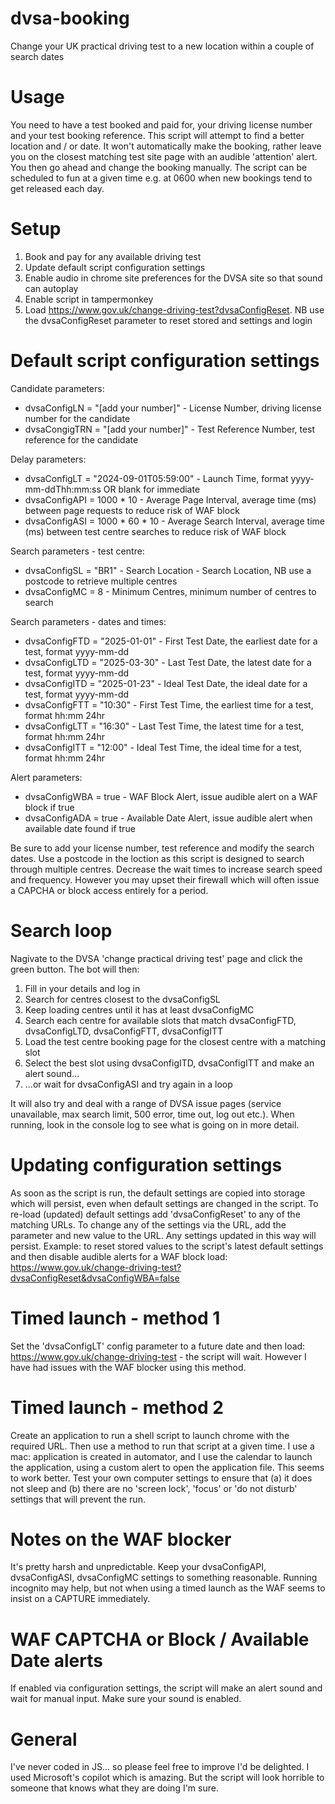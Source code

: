 # dvsa-booking
Change your UK practical driving test to a new location within a couple of search dates

# Usage
You need to have a test booked and paid for, your driving license number and your test booking reference. This script will attempt to find a better location and / or date. It won't automatically make the booking, rather leave you on the closest matching test site page with an audible 'attention' alert. You then go ahead and change the booking manually. The script can be scheduled to fun at a given time e.g. at 0600 when new bookings tend to get released each day.

# Setup
1. Book and pay for any available driving test
2. Update default script configuration settings
3. Enable audio in chrome site preferences for the DVSA site so that sound can autoplay
4. Enable script in tampermonkey
5. Load https://www.gov.uk/change-driving-test?dvsaConfigReset. NB use the dvsaConfigReset parameter to reset stored and settings and login

# Default script configuration settings

Candidate parameters:
 - dvsaConfigLN = "[add your number]" - License Number, driving license number for the candidate
 - dvsaCongigTRN = "[add your number]" - Test Reference Number, test reference for the candidate

Delay parameters:
 - dvsaConfigLT = "2024-09-01T05:59:00" - Launch Time, format yyyy-mm-ddThh:mm:ss OR blank for immediate
 - dvsaConfigAPI = 1000 * 10 - Average Page Interval, average time (ms) between page requests to reduce risk of WAF block
 - dvsaConfigASI = 1000 * 60 * 10 - Average Search Interval, average time (ms) between test centre searches to reduce risk of WAF block

Search parameters - test centre:
 - dvsaConfigSL = "BR1" - Search Location - Search Location, NB use a postcode to retrieve multiple centres
 - dvsaConfigMC = 8 - Minimum Centres, minimum number of centres to search

Search parameters - dates and times:
 - dvsaConfigFTD = "2025-01-01" - First Test Date, the earliest date for a test, format yyyy-mm-dd
 - dvsaConfigLTD = "2025-03-30" - Last Test Date, the latest date for a test, format yyyy-mm-dd
 - dvsaConfigITD = "2025-01-23" - Ideal Test Date, the ideal date for a test, format yyyy-mm-dd
 - dvsaConfigFTT = "10:30" - First Test Time, the earliest time for a test, format hh:mm 24hr
 - dvsaConfigLTT = "16:30" - Last Test Time, the latest time for a test, format hh:mm 24hr
 - dvsaConfigITT = "12:00" - Ideal Test Time, the ideal time for a test, format hh:mm 24hr

Alert parameters:
 - dvsaConfigWBA = true - WAF Block Alert, issue audible alert on a WAF block if true
 - dvsaConfigADA = true - Available Date Alert, issue audible alert when available date found if true

Be sure to add your license number, test reference and modify the search dates. Use a postcode in the loction as this script is designed to search through multiple centres. Decrease the wait times to increase search speed and frequency. However you may upset their firewall which will often issue a CAPCHA or block access entirely for a period.

# Search loop
Nagivate to the DVSA 'change practical driving test' page and click the green button. The bot will then:
1. Fill in your details and log in
2. Search for centres closest to the dvsaConfigSL
3. Keep loading centres until it has at least dvsaConfigMC
4. Search each centre for available slots that match dvsaConfigFTD, dvsaConfigLTD, dvsaConfigFTT, dvsaConfigITT
5. Load the test centre booking page for the closest centre with a matching slot
6. Select the best slot using dvsaConfigITD, dvsaConfigITT and make an alert sound...
7. ...or wait for dvsaConfigASI and try again in a loop
   
It will also try and deal with a range of DVSA issue pages (service unavailable, max search limit, 500 error, time out, log out etc.). When running, look in the console log to see what is going on in more detail.

# Updating configuration settings
As soon as the script is run, the default settings are copied into storage which will persist, even when default settings are changed in the script. To re-load (updated) default settings add 'dvsaConfigReset' to any of the matching URLs. To change any of the settings via the URL, add the parameter and new value to the URL. Any settings updated in this way will persist. Example: to reset stored values to the script's latest default settings and then disable audible alerts for a WAF block load: https://www.gov.uk/change-driving-test?dvsaConfigReset&dvsaConfigWBA=false

# Timed launch - method 1
Set the 'dvsaConfigLT' config parameter to a future date and then load: https://www.gov.uk/change-driving-test - the script will wait. However I have had issues with the WAF blocker using this method.

# Timed launch - method 2
Create an application to run a shell script to launch chrome with the required URL. Then use a method to run that script at a given time. I use a mac: application is created in automator, and I use the calendar to launch the application, using a custom alert to open the application file. This seems to work better. Test your own computer settings to ensure that (a) it does not sleep and (b) there are no 'screen lock', 'focus' or 'do not disturb' settings that will prevent the run.

# Notes on the WAF blocker
It's pretty harsh and unpredictable. Keep your dvsaConfigAPI, dvsaConfigASI, dvsaConfigMC settings to something reasonable. Running incognito may help, but not when using a timed launch as the WAF seems to insist on a CAPTURE immediately.

# WAF CAPTCHA or Block / Available Date alerts
If enabled via configuration settings, the script will make an alert sound and wait for manual input. Make sure your sound is enabled.

# General
I've never coded in JS... so please feel free to improve I'd be delighted. I used Microsoft's copilot which is amazing. But the script will look horrible to someone that knows what they are doing I'm sure.
